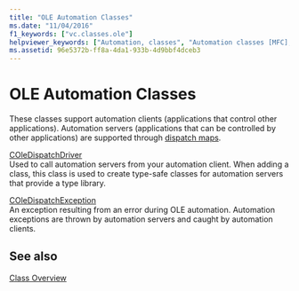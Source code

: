 ```yaml
---
title: "OLE Automation Classes"
ms.date: "11/04/2016"
f1_keywords: ["vc.classes.ole"]
helpviewer_keywords: ["Automation, classes", "Automation classes [MFC], OLE classes", "OLE Automation [MFC], classes", "Automation classes [MFC]", "OLE Automation [MFC]"]
ms.assetid: 96e5372b-ff8a-4da1-933b-4d9bbf4dceb3
---
```

# OLE Automation Classes

These classes support automation clients (applications that control other applications). Automation servers (applications that can be controlled by other applications) are supported through [dispatch maps](../mfc/reference/dispatch-maps.md).

[COleDispatchDriver](../mfc/reference/coledispatchdriver-class.md)<br/>
Used to call automation servers from your automation client. When adding a class, this class is used to create type-safe classes for automation servers that provide a type library.

[COleDispatchException](../mfc/reference/coledispatchexception-class.md)<br/>
An exception resulting from an error during OLE automation. Automation exceptions are thrown by automation servers and caught by automation clients.

## See also

[Class Overview](../mfc/class-library-overview.md)
